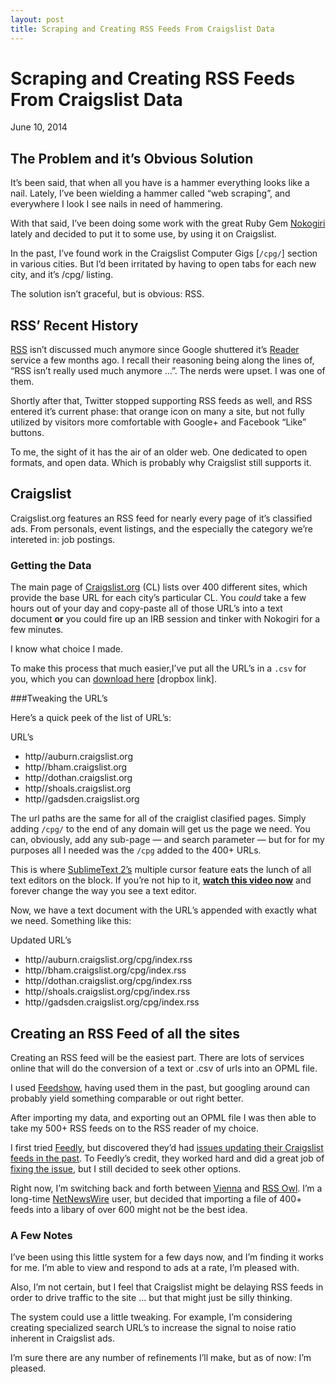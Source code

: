 ```yaml
---
layout: post 
title: Scraping and Creating RSS Feeds From Craigslist Data
---
```



# Scraping and Creating RSS Feeds From Craigslist Data

June 10, 2014

## The Problem and it’s Obvious Solution

It’s been said, that when all you have is a hammer everything looks like a nail. Lately, I’ve been wielding a hammer called “web scraping”, and everywhere I look I see nails in need of hammering.

With that said, I’ve been doing some work with the great Ruby Gem [Nokogiri](nokogiri.org) lately and decided to put it to some use, by using it on Craigslist.

In the past, I’ve found work in the Craigslist Computer Gigs \[`/cpg/`\] section in various cities. But I’d been irritated by having to open tabs for each new city, and it’s /cpg/ listing.

The solution isn’t graceful, but is obvious: RSS.

## RSS’ Recent History

[RSS](http://en.wikipedia.org/wiki/RSS) isn’t discussed much anymore since Google shuttered it’s [Reader](http://en.wikipedia.org/wiki/Google_Reader) service a few months ago. I recall their reasoning being along the lines of, “RSS isn’t really used much anymore …”. The nerds were upset. I was one of them.

Shortly after that, Twitter stopped supporting RSS feeds as well, and RSS entered it’s current phase: that orange icon on many a site, but not fully utilized by visitors more comfortable with Google+ and Facebook “Like” buttons.

To me, the sight of it has the air of an older web. One dedicated to open formats, and open data. Which is probably why Craigslist still supports it.

Craigslist
----------

Craigslist.org features an RSS feed for nearly every page of it’s classified ads. From personals, event listings, and the especially the category we’re intereted in: job postings.

### Getting the Data

The main page of [Craigslist.org](Craigslist.org) (CL) lists over 400 different sites, which provide the base URL for each city’s particular CL. You _could_ take a few hours out of your day and copy-paste all of those URL’s into a text document **or** you could fire up an IRB session and tinker with Nokogiri for a few minutes.

I know what choice I made.

To make this process that much easier,I’ve put all the URL’s in a `.csv` for you, which you can [download here](https://dl.dropboxusercontent.com/u/493451/craigslist-scrape/craigslist-sites.csv) \[dropbox link\].

###Tweaking the URL’s

Here’s a quick peek of the list of URL’s:

URL’s

- http//auburn.craigslist.org
- http//bham.craigslist.org
- http//dothan.craigslist.org
- http//shoals.craigslist.org
- http//gadsden.craigslist.org

The url paths are the same for all of the craiglist clasified pages. Simply adding `/cpg/` to the end of any domain will get us the page we need. You can, obviously, add any sub-page — and search parameter — but for for my purposes all I needed was the `/cpg` added to the 400+ URLs.

This is where [SublimeText 2’s](http://www.sublimetext.com/2) multiple cursor feature eats the lunch of all text editors on the block. If you’re not hip to it, **[watch this video now](https://www.youtube.com/watch?v=WXuBgSpLpK4)** and forever change the way you see a text editor.

Now, we have a text document with the URL’s appended with exactly what we need. Something like this:

Updated URL’s

- http//auburn.craigslist.org/cpg/index.rss
- http//bham.craigslist.org/cpg/index.rss
- http//dothan.craigslist.org/cpg/index.rss
- http//shoals.craigslist.org/cpg/index.rss
- http//gadsden.craigslist.org/cpg/index.rss

## Creating an RSS Feed of all the sites

Creating an RSS feed will be the easiest part. There are lots of services online that will do the conversion of a text or .csv of urls into an OPML file.

I used [Feedshow](http://reader.feedshow.com/goodies/opml/OPMLBuilder-create-opml-from-rss-list.php), having used them in the past, but googling around can probably yield something comparable or out right better.

After importing my data, and exporting out an OPML file I was then able to take my 500+ RSS feeds on to the RSS reader of my choice.

I first tried [Feedly](http://feedly.com/), but discovered they’d had [issues updating their Craigslist feeds in the past](http://blog.feedly.com/2014/01/29/update-regarding-the-craigslist-feeds/). To Feedly’s credit, they worked hard and did a great job of [fixing the issue](http://blog.feedly.com/2014/03/14/fix-it-march-5-craigslist-pipe-repaired/), but I still decided to seek other options.

Right now, I’m switching back and forth between [Vienna](http://www.vienna-rss.org/) and [RSS Owl](http://www.rssowl.org/). I’m a long-time [NetNewsWire](http://netnewswireapp.com/) user, but decided that importing a file of 400+ feeds into a libary of over 600 might not be the best idea.

### A Few Notes

I’ve been using this little system for a few days now, and I’m finding it works for me. I’m able to view and respond to ads at a rate, I’m pleased with.

Also, I’m not certain, but I feel that Craigslist might be delaying RSS feeds in order to drive traffic to the site … but that might just be silly thinking.

The system could use a little tweaking. For example, I’m considering creating specialized search URL’s to increase the signal to noise ratio inherent in Craigslist ads.

I’m sure there are any number of refinements I’ll make, but as of now: I’m pleased.
